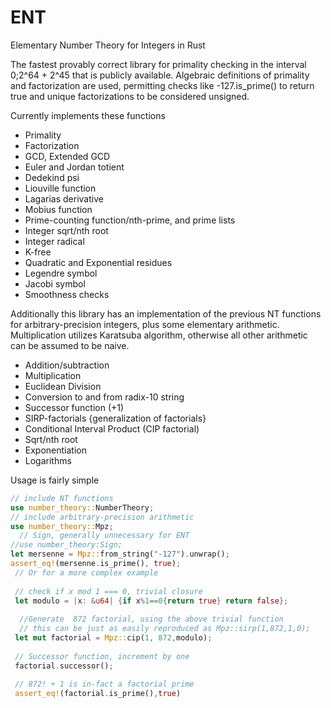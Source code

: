 # ENT

Elementary Number Theory for Integers in Rust

The fastest provably correct library for primality checking in the interval 0;2^64 + 2^45 that is publicly available. Algebraic definitions of primality and factorization are used, permitting checks like -127.is_prime() to return true and unique factorizations to be considered unsigned.



Currently implements these functions

- Primality
- Factorization
- GCD, Extended GCD
- Euler and Jordan totient
- Dedekind psi
- Liouville function
- Lagarias derivative
- Mobius function 
- Prime-counting function/nth-prime, and prime lists
- Integer sqrt/nth root
- Integer radical
- K-free
- Quadratic and Exponential residues
- Legendre symbol
- Jacobi symbol
- Smoothness checks

 Additionally this library has an implementation of the previous NT functions for arbitrary-precision integers, plus some elementary arithmetic. Multiplication utilizes Karatsuba algorithm, otherwise all other arithmetic can be assumed to be naive. 
 
 - Addition/subtraction
 - Multiplication
 - Euclidean Division
 - Conversion to and from radix-10 string
 - Successor function (+1)
 - SIRP-factorials {generalization of factorials}
 - Conditional Interval Product (CIP factorial)
 - Sqrt/nth root
 - Exponentiation
 - Logarithms

Usage is fairly simple
 ```rust
 // include NT functions
 use number_theory::NumberTheory;
 // include arbitrary-precision arithmetic
 use number_theory::Mpz;
   // Sign, generally unnecessary for ENT
 //use number_theory:Sign; 
 let mersenne = Mpz::from_string("-127").unwrap(); 
 assert_eq!(mersenne.is_prime(), true);
  // Or for a more complex example
  
  // check if x mod 1 === 0, trivial closure
  let modulo = |x: &u64| {if x%1==0{return true} return false};
  
   //Generate  872 factorial, using the above trivial function
   // this can be just as easily reproduced as Mpz::sirp(1,872,1,0);
  let mut factorial = Mpz::cip(1, 872,modulo);
  
  // Successor function, increment by one
  factorial.successor();
  
  // 872! + 1 is in-fact a factorial prime
  assert_eq!(factorial.is_prime(),true)
 ```
